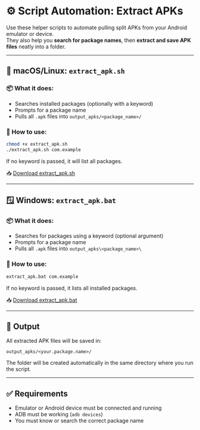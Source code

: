 <!-- Guide for using helper scripts to automate APK extraction -->

# ⚙️ Script Automation: Extract APKs

Use these helper scripts to automate pulling split APKs from your Android emulator or device.  
They also help you **search for package names**, then **extract and save APK files** neatly into a folder.

---

## 🐧 macOS/Linux: `extract_apk.sh`

### 📦 What it does:
- Searches installed packages (optionally with a keyword)
- Prompts for a package name
- Pulls all `.apk` files into `output_apks/<package_name>/`

### 🔧 How to use:

```bash
chmod +x extract_apk.sh
./extract_apk.sh com.example
```

If no keyword is passed, it will list all packages.

📥 [Download extract_apk.sh](https://raw.githubusercontent.com/alexsaelao/technical-knowledge-base/main/apk-handling/scripts/extract_apk.sh)

---

## 🪟 Windows: `extract_apk.bat`

### 📦 What it does:
- Searches for packages using a keyword (optional argument)
- Prompts for a package name
- Pulls all `.apk` files into `output_apks\<package_name>\`

### 🔧 How to use:

```bat
extract_apk.bat com.example
```

If no keyword is passed, it lists all installed packages.

📥 [Download extract_apk.bat](https://raw.githubusercontent.com/alexsaelao/technical-knowledge-base/main/apk-handling/scripts/extract_apk.bat)

---

## 📁 Output

All extracted APK files will be saved in:

```
output_apks/<your.package.name>/
```

The folder will be created automatically in the same directory where you run the script.

---

## ✅ Requirements

- Emulator or Android device must be connected and running
- ADB must be working (`adb devices`)
- You must know or search the correct package name
